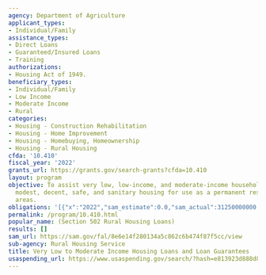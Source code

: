```yaml
---
agency: Department of Agriculture
applicant_types:
- Individual/Family
assistance_types:
- Direct Loans
- Guaranteed/Insured Loans
- Training
authorizations:
- Housing Act of 1949.
beneficiary_types:
- Individual/Family
- Low Income
- Moderate Income
- Rural
categories:
- Housing - Construction Rehabilitation
- Housing - Home Improvement
- Housing - Homebuying, Homeownership
- Housing - Rural Housing
cfda: '10.410'
fiscal_year: '2022'
grants_url: https://grants.gov/search-grants?cfda=10.410
layout: program
objective: To assist very low, low-income, and moderate-income households to obtain
  modest, decent, safe, and sanitary housing for use as a permanent residence in rural
  areas.
obligations: '[{"x":"2022","sam_estimate":0.0,"sam_actual":31250000000.0,"usa_spending_actual":0.0},{"x":"2023","sam_estimate":31250000000.0,"sam_actual":0.0,"usa_spending_actual":0.0},{"x":"2024","sam_estimate":31500000000.0,"sam_actual":0.0,"usa_spending_actual":0.0}]'
permalink: /program/10.410.html
popular_name: (Section 502 Rural Housing Loans)
results: []
sam_url: https://sam.gov/fal/8e6e14f280134a5c862c6b474f87f5cc/view
sub-agency: Rural Housing Service
title: Very Low to Moderate Income Housing Loans and Loan Guarantees
usaspending_url: https://www.usaspending.gov/search/?hash=e813923d888d88b3e482335e01a9b221
---
```

